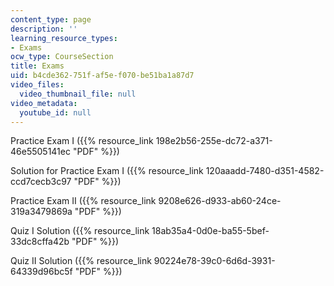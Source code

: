 ```yaml
---
content_type: page
description: ''
learning_resource_types:
- Exams
ocw_type: CourseSection
title: Exams
uid: b4cde362-751f-af5e-f070-be51ba1a87d7
video_files:
  video_thumbnail_file: null
video_metadata:
  youtube_id: null
---
```


Practice Exam I ({{% resource_link 198e2b56-255e-dc72-a371-46e5505141ec "PDF" %}})

Solution for Practice Exam I ({{% resource_link 120aaadd-7480-d351-4582-ccd7cecb3c97 "PDF" %}})

Practice Exam II ({{% resource_link 9208e626-d933-ab60-24ce-319a3479869a "PDF" %}})

Quiz I Solution ({{% resource_link 18ab35a4-0d0e-ba55-5bef-33dc8cffa42b "PDF" %}})

Quiz II Solution ({{% resource_link 90224e78-39c0-6d6d-3931-64339d96bc5f "PDF" %}})